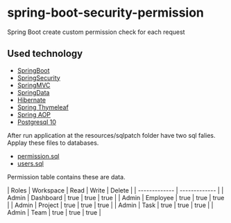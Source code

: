 # spring-boot-security-permission
Spring Boot create custom permission check for each request

## Used technology
* [SpringBoot](https://spring.io/projects/spring-boot)
* [SpringSecurity](https://spring.io/projects/spring-security)
* [SpringMVC](https://docs.spring.io/spring/docs/current/spring-framework-reference/web.html)
* [SpringData](https://spring.io/projects/spring-data)
* [Hibernate](http://hibernate.org/orm/documentation/5.3/)
* [Spring Thymeleaf](https://www.thymeleaf.org/documentation.html)
* [Spring AOP](https://docs.spring.io/spring-framework/docs/current/spring-framework-reference/core.html#aop)
* [Postgresql 10](https://www.postgresql.org/docs/10/static/)

After run application at the resources/sqlpatch folder have two sql falies. Applay these files to databases.

* [permission.sql](https://github.com/Dilsh0d/spring-boot-security-permission/blob/master/src/main/resources/sqlpatch/permission.sql)
* [users.sql](https://github.com/Dilsh0d/spring-boot-security-permission/blob/master/src/main/resources/sqlpatch/users.sql)

Permission table contains these are data.

| Roles  | Workspace | Read | Write | Delete |
| ------------- | ------------- |
| Admin  | Dashboard | true | true | true |
| Admin  | Employee | true | true | true |
| Admin  | Project | true | true | true |
| Admin  | Task | true | true | true |
| Admin  | Team | true | true | true |
